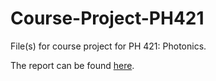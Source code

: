 # Course-Project-PH421
File(s) for course project for PH 421: Photonics.

The report can be found [here](https://github.com/TinyTechieT/Course-Project-PH421/blob/main/Draft%20Report.ipynb).
